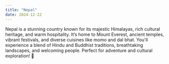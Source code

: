 ```yaml
---
title: "Nepal"
date: 2024-12-22
---
```

Nepal is a stunning country known for its majestic Himalayas, rich cultural heritage, and warm hospitality. 
It’s home to Mount Everest, ancient temples, vibrant festivals, and diverse cuisines like momo and dal bhat. 
You'll experience a blend of Hindu and Buddhist traditions, breathtaking landscapes, and welcoming people. Perfect for adventure and cultural exploration! 🌄
